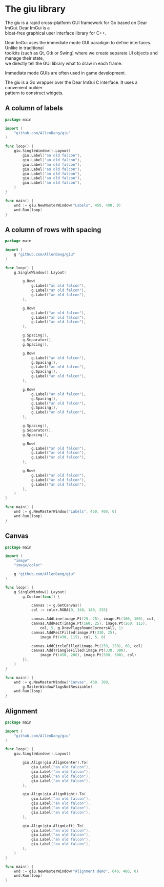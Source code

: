 # The giu library

The giu is a rapid cross-platform GUI framework for Go based on Dear ImGui. Dear ImGui is a  
bloat-free graphical user interface library for C++.  

Dear ImGui uses the immediate mode GUI paradigm to define interfaces. Unlike in traditional  
toolkits (such as Qt, Gtk or Swing) where we create separate UI objects and manage their state,  
we directly tell the GUI library what to draw in each frame.  

Immediate mode GUIs are often used in game development.  

The giu is a Go wrapper over the Dear ImGui C interface. It uses a convenient builder  
pattern to construct widgets.  

## A column of labels

```go
package main

import (
    "github.com/AllenDang/giu"
)

func loop() {
    giu.SingleWindow().Layout(
        giu.Label("an old falcon"),
        giu.Label("an old falcon"),
        giu.Label("an old falcon"),
        giu.Label("an old falcon"),
        giu.Label("an old falcon"),
        giu.Label("an old falcon"),
        giu.Label("an old falcon"),
    )
}

func main() {
    wnd := giu.NewMasterWindow("Labels", 450, 400, 0)
    wnd.Run(loop)
}
```


## A column of rows with spacing

```go
package main

import (
    g "github.com/AllenDang/giu"
)

func loop() {
    g.SingleWindow().Layout(

        g.Row(
            g.Label("an old falcon"),
            g.Label("an old falcon"),
            g.Label("an old falcon"),
        ),

        g.Row(
            g.Label("an old falcon"),
            g.Label("an old falcon"),
            g.Label("an old falcon"),
        ),

        g.Spacing(),
        g.Separator(),
        g.Spacing(),

        g.Row(
            g.Label("an old falcon"),
            g.Spacing(),
            g.Label("an old falcon"),
            g.Spacing(),
            g.Label("an old falcon"),
        ),

        g.Row(
            g.Label("an old falcon"),
            g.Spacing(),
            g.Label("an old falcon"),
            g.Spacing(),
            g.Label("an old falcon"),
        ),

        g.Spacing(),
        g.Separator(),
        g.Spacing(),

        g.Row(
            g.Label("an old falcon"),
            g.Label("an old falcon"),
            g.Label("an old falcon"),
        ),

        g.Row(
            g.Label("an old falcon"),
            g.Label("an old falcon"),
            g.Label("an old falcon"),
        ),
    )
}

func main() {
    wnd := g.NewMasterWindow("Labels", 450, 400, 0)
    wnd.Run(loop)
}
```

## Canvas

```go
package main

import (
    "image"
    "image/color"

    g "github.com/AllenDang/giu"
)

func loop() {
    g.SingleWindow().Layout(
        g.Custom(func() {

            canvas := g.GetCanvas()
            col := color.RGBA{0, 140, 140, 255}

            canvas.AddLine(image.Pt(25, 25), image.Pt(100, 100), col, 1)
            canvas.AddRect(image.Pt(160, 25), image.Pt(260, 115),
                col, 5, g.DrawFlagsRoundCornersAll, 1)
            canvas.AddRectFilled(image.Pt(330, 25),
                image.Pt(430, 115), col, 5, 0)

            canvas.AddCircleFilled(image.Pt(150, 250), 60, col)
            canvas.AddTriangleFilled(image.Pt(330, 300),
                image.Pt(450, 200), image.Pt(500, 300), col)
        }),
    )
}

func main() {
    wnd := g.NewMasterWindow("Canvas", 450, 300,
        g.MasterWindowFlagsNotResizable)
    wnd.Run(loop)
}
```

## Alignment 
 
```go
package main

import (
    "github.com/AllenDang/giu"
)

func loop() {
    giu.SingleWindow().Layout(

        giu.Align(giu.AlignCenter).To(
            giu.Label("an old falcon"),
            giu.Label("an old falcon"),
            giu.Label("an old falcon"),
            giu.Label("an old falcon"),
        ),

        giu.Align(giu.AlignRight).To(
            giu.Label("an old falcon"),
            giu.Label("an old falcon"),
            giu.Label("an old falcon"),
            giu.Label("an old falcon"),
        ),

        giu.Align(giu.AlignLeft).To(
            giu.Label("an old falcon"),
            giu.Label("an old falcon"),
            giu.Label("an old falcon"),
            giu.Label("an old falcon"),
        ),
    )
}

func main() {
    wnd := giu.NewMasterWindow("Alignment demo", 640, 480, 0)
    wnd.Run(loop)
}
```

